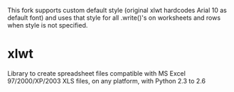 This fork supports custom default style (original xlwt hardcodes Arial 10 as default font) and uses that style for all .write()'s on worksheets and rows when style is not specified.

xlwt
====

Library to create spreadsheet files compatible with MS Excel 97/2000/XP/2003 XLS files, on any platform, with Python 2.3 to 2.6
